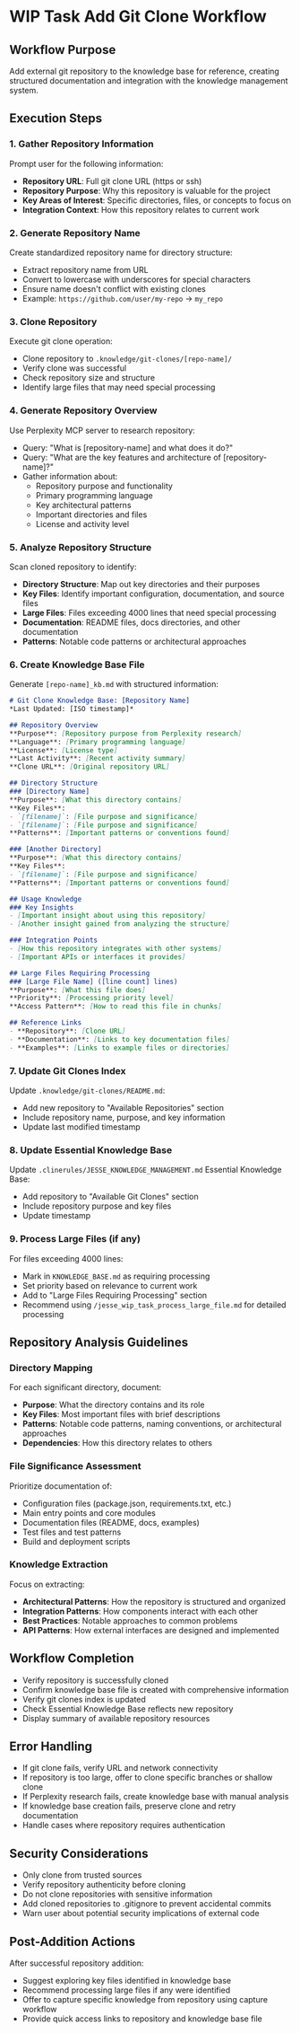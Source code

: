 # WIP Task Add Git Clone Workflow

## Workflow Purpose
Add external git repository to the knowledge base for reference, creating structured documentation and integration with the knowledge management system.

## Execution Steps

### 1. Gather Repository Information
Prompt user for the following information:
- **Repository URL**: Full git clone URL (https or ssh)
- **Repository Purpose**: Why this repository is valuable for the project
- **Key Areas of Interest**: Specific directories, files, or concepts to focus on
- **Integration Context**: How this repository relates to current work

### 2. Generate Repository Name
Create standardized repository name for directory structure:
- Extract repository name from URL
- Convert to lowercase with underscores for special characters
- Ensure name doesn't conflict with existing clones
- Example: `https://github.com/user/my-repo` → `my_repo`

### 3. Clone Repository
Execute git clone operation:
- Clone repository to `.knowledge/git-clones/[repo-name]/`
- Verify clone was successful
- Check repository size and structure
- Identify large files that may need special processing

### 4. Generate Repository Overview
Use Perplexity MCP server to research repository:
- Query: "What is [repository-name] and what does it do?"
- Query: "What are the key features and architecture of [repository-name]?"
- Gather information about:
  - Repository purpose and functionality
  - Primary programming language
  - Key architectural patterns
  - Important directories and files
  - License and activity level

### 5. Analyze Repository Structure
Scan cloned repository to identify:
- **Directory Structure**: Map out key directories and their purposes
- **Key Files**: Identify important configuration, documentation, and source files
- **Large Files**: Files exceeding 4000 lines that need special processing
- **Documentation**: README files, docs directories, and other documentation
- **Patterns**: Notable code patterns or architectural approaches

### 6. Create Knowledge Base File
Generate `[repo-name]_kb.md` with structured information:

```markdown
# Git Clone Knowledge Base: [Repository Name]
*Last Updated: [ISO timestamp]*

## Repository Overview
**Purpose**: [Repository purpose from Perplexity research]
**Language**: [Primary programming language]
**License**: [License type]
**Last Activity**: [Recent activity summary]
**Clone URL**: [Original repository URL]

## Directory Structure
### [Directory Name]
**Purpose**: [What this directory contains]
**Key Files**:
- `[filename]`: [File purpose and significance]
- `[filename]`: [File purpose and significance]
**Patterns**: [Important patterns or conventions found]

### [Another Directory]
**Purpose**: [What this directory contains]
**Key Files**:
- `[filename]`: [File purpose and significance]
**Patterns**: [Important patterns or conventions found]

## Usage Knowledge
### Key Insights
- [Important insight about using this repository]
- [Another insight gained from analyzing the structure]

### Integration Points
- [How this repository integrates with other systems]
- [Important APIs or interfaces it provides]

## Large Files Requiring Processing
### [Large File Name] ([line count] lines)
**Purpose**: [What this file does]
**Priority**: [Processing priority level]
**Access Pattern**: [How to read this file in chunks]

## Reference Links
- **Repository**: [Clone URL]
- **Documentation**: [Links to key documentation files]
- **Examples**: [Links to example files or directories]
```

### 7. Update Git Clones Index
Update `.knowledge/git-clones/README.md`:
- Add new repository to "Available Repositories" section
- Include repository name, purpose, and key information
- Update last modified timestamp

### 8. Update Essential Knowledge Base
Update `.clinerules/JESSE_KNOWLEDGE_MANAGEMENT.md` Essential Knowledge Base:
- Add repository to "Available Git Clones" section
- Include repository purpose and key files
- Update timestamp

### 9. Process Large Files (if any)
For files exceeding 4000 lines:
- Mark in `KNOWLEDGE_BASE.md` as requiring processing
- Set priority based on relevance to current work
- Add to "Large Files Requiring Processing" section
- Recommend using `/jesse_wip_task_process_large_file.md` for detailed processing

## Repository Analysis Guidelines

### Directory Mapping
For each significant directory, document:
- **Purpose**: What the directory contains and its role
- **Key Files**: Most important files with brief descriptions
- **Patterns**: Notable code patterns, naming conventions, or architectural approaches
- **Dependencies**: How this directory relates to others

### File Significance Assessment
Prioritize documentation of:
- Configuration files (package.json, requirements.txt, etc.)
- Main entry points and core modules
- Documentation files (README, docs, examples)
- Test files and test patterns
- Build and deployment scripts

### Knowledge Extraction
Focus on extracting:
- **Architectural Patterns**: How the repository is structured and organized
- **Integration Patterns**: How components interact with each other
- **Best Practices**: Notable approaches to common problems
- **API Patterns**: How external interfaces are designed and implemented

## Workflow Completion
- Verify repository is successfully cloned
- Confirm knowledge base file is created with comprehensive information
- Verify git clones index is updated
- Check Essential Knowledge Base reflects new repository
- Display summary of available repository resources

## Error Handling
- If git clone fails, verify URL and network connectivity
- If repository is too large, offer to clone specific branches or shallow clone
- If Perplexity research fails, create knowledge base with manual analysis
- If knowledge base creation fails, preserve clone and retry documentation
- Handle cases where repository requires authentication

## Security Considerations
- Only clone from trusted sources
- Verify repository authenticity before cloning
- Do not clone repositories with sensitive information
- Add cloned repositories to .gitignore to prevent accidental commits
- Warn user about potential security implications of external code

## Post-Addition Actions
After successful repository addition:
- Suggest exploring key files identified in knowledge base
- Recommend processing large files if any were identified
- Offer to capture specific knowledge from repository using capture workflow
- Provide quick access links to repository and knowledge base file
